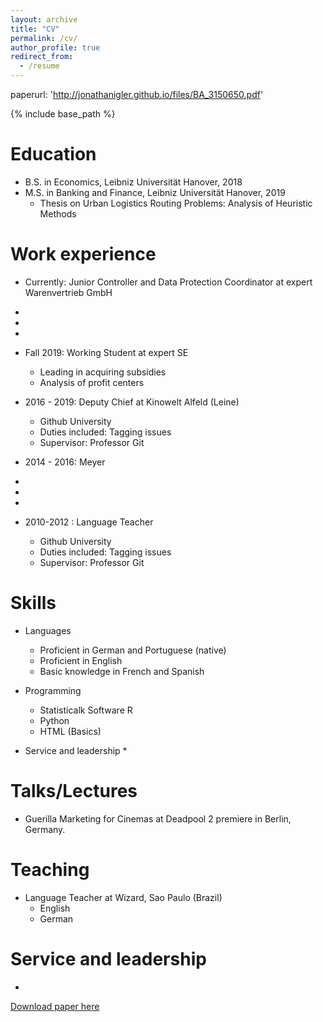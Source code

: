 ```yaml
---
layout: archive
title: "CV"
permalink: /cv/
author_profile: true
redirect_from:
  - /resume
---
```


paperurl: 'http://jonathanigler.github.io/files/BA_3150650.pdf'

{% include base_path %}

Education
======
* B.S. in Economics, Leibniz Universität Hanover, 2018
* M.S. in Banking and Finance, Leibniz Universität Hanover, 2019
  * Thesis on Urban Logistics Routing Problems: Analysis of Heuristic Methods

Work experience
======
 * Currently: Junior Controller and Data Protection Coordinator at expert Warenvertrieb GmbH
  *
  *
  *
  
* Fall 2019: Working Student at expert SE
  * Leading in acquiring subsidies 
  * Analysis of profit centers
  
* 2016 - 2019: Deputy Chief at Kinowelt Alfeld (Leine)
  * Github University
  * Duties included: Tagging issues
  * Supervisor: Professor Git
  
 * 2014 - 2016: Meyer
  *
  *
  *

* 2010-2012 : Language Teacher 
  * Github University
  * Duties included: Tagging issues
  * Supervisor: Professor Git  

 
  
Skills
======
* Languages
  * Proficient in German and Portuguese (native)
  * Proficient in English 
  * Basic knowledge in French and Spanish
  
* Programming
  * Statisticalk Software R
  * Python
  * HTML (Basics)
  
* Service and leadership
  *

  
Talks/Lectures
======
  * Guerilla Marketing for Cinemas at Deadpool 2 premiere in Berlin, Germany.
  
Teaching
======
* Language Teacher at Wizard, Sao Paulo (Brazil)
  * English
  * German
  
Service and leadership
======
* 
[Download paper here](http://jonathanigler.github.io/files/BA_3150650.pdf)

